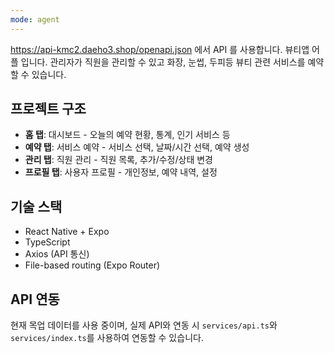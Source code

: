 ```yaml
---
mode: agent
---
```

https://api-kmc2.daeho3.shop/openapi.json 에서 API 를 사용합니다.
뷰티앱 어플 입니다.
관리자가 직원을 관리할 수 있고 화장, 눈썹, 두피등 뷰티 관련 서비스를 예약할 수 있습니다.

## 프로젝트 구조

- **홈 탭**: 대시보드 - 오늘의 예약 현황, 통계, 인기 서비스 등
- **예약 탭**: 서비스 예약 - 서비스 선택, 날짜/시간 선택, 예약 생성
- **관리 탭**: 직원 관리 - 직원 목록, 추가/수정/상태 변경
- **프로필 탭**: 사용자 프로필 - 개인정보, 예약 내역, 설정

## 기술 스택

- React Native + Expo
- TypeScript
- Axios (API 통신)
- File-based routing (Expo Router)

## API 연동

현재 목업 데이터를 사용 중이며, 실제 API와 연동 시 `services/api.ts`와 `services/index.ts`를 사용하여 연동할 수 있습니다.
